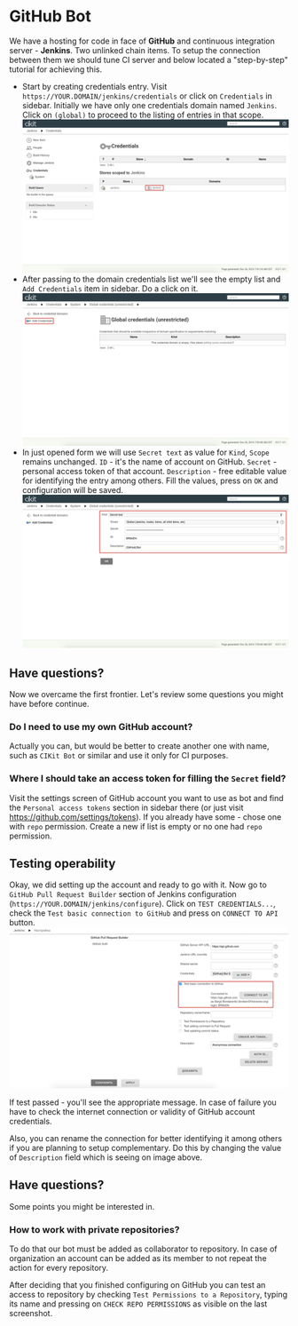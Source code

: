# GitHub Bot

We have a hosting for code in face of **GitHub** and continuous integration server -  **Jenkins**. Two unlinked chain items. To setup the connection between them we should tune CI server and below located a "step-by-step" tutorial for achieving this.

- Start by creating credentials entry. Visit `https://YOUR.DOMAIN/jenkins/credentials` or click on `Credentials` in sidebar. Initially we have only one credentials domain named `Jenkins`. Click on `(global)` to proceed to the listing of entries in that scope. ![Overview all domains](images/credentials-overview-all.png)
- After passing to the domain credentials list we'll see the empty list and `Add Credentials` item in sidebar. Do a click on it. ![Overview domain](images/credentials-overview-domain.png)
- In just opened form we will use `Secret text` as value for `Kind`, `Scope` remains unchanged. `ID` - it's the name of account on GitHub. `Secret` - personal access token of that account. `Description` - free editable value for identifying the entry among others. Fill the values, press on `OK` and configuration will be saved. ![Credentials creation](images/credentials-creation.png)

## Have questions?

Now we overcame the first frontier. Let's review some questions you might have before continue.

### Do I need to use my own GitHub account?

Actually you can, but would be better to create another one with name, such as `CIKit Bot` or similar and use it only for CI purposes.

### Where I should take an access token for filling the `Secret` field?

Visit the settings screen of GitHub account you want to use as bot and find the `Personal access tokens` section in sidebar there (or just visit https://github.com/settings/tokens). If you already have some - chose one with `repo` permission. Create a new if list is empty or no one had `repo` permission.

## Testing operability

Okay, we did setting up the account and ready to go with it. Now go to `GitHub Pull Request Builder` section of Jenkins configuration (`https://YOUR.DOMAIN/jenkins/configure`). Click on `TEST CREDENTIALS...`, check the `Test basic connection to GitHub` and press on `CONNECT TO API` button. ![Testing credentials](images/credentials-test.png)

If test passed - you'll see the appropriate message. In case of failure you have to check the internet connection or validity of GitHub account credentials.

Also, you can rename the connection for better identifying it among others if you are planning to setup complementary. Do this by changing the value of `Description` field which is seeing on image above.

## Have questions?

Some points you might be interested in.

### How to work with private repositories?

To do that our bot must be added as collaborator to repository. In case of organization an account can be added as its member to not repeat the action for every repository.

After deciding that you finished configuring on GitHub you can test an access to repository by checking `Test Permissions to a Repository`, typing its name and pressing on `CHECK REPO PERMISSIONS` as visible on the last screenshot.
